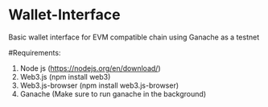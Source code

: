 # Wallet-Interface
Basic wallet interface for EVM compatible chain using Ganache as a testnet

#Requirements:
1. Node js (https://nodejs.org/en/download/)
2. Web3.js (npm install web3)
3. Web3.js-browser (npm install web3.js-browser)
4. Ganache (Make sure to run ganache in the background)
